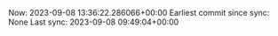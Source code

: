 Now: 2023-09-08 13:36:22.286066+00:00 Earliest commit since sync: None Last sync: 2023-09-08 09:49:04+00:00
